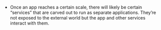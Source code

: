 - Once an app reaches a certain scale, there will likely be certain “services” that are carved out to run as separate applications. They’re not exposed to the external world but the app and other services interact with them.